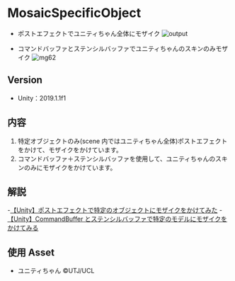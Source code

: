 # MosaicSpecificObject

- ポストエフェクトでユニティちゃん全体にモザイク
  ![output](https://user-images.githubusercontent.com/44670044/60755747-28cde500-a02f-11e9-9632-f3b4e1e59f8c.gif)

- コマンドバッファとステンシルバッファでユニティちゃんのスキンのみモザイク
  ![mg62](https://user-images.githubusercontent.com/44670044/61576072-ebc62000-ab0f-11e9-9894-c10b49a88b87.gif)

## Version

- Unity：2019.1.1f1

## 内容

1. 特定オブジェクトのみ(scene 内ではユニティちゃん全体)ポストエフェクトをかけて、モザイクをかけています。
2. コマンドバッファ＋ステンシルバッファを使用して、ユニティちゃんのスキンのみにモザイクをかけています。

## 解説

-[【Unity】ポストエフェクトで特定のオブジェクトにモザイクをかけてみた](https://gurutaka-log.com/unity-post-effect-mosaic) -[【Unity】CommandBuffer とステンシルバッファで特定のモデルにモザイクをかけてみる](https://gurutaka-log.com/commandbuffer-stencilbuffer)

## 使用 Asset

- ユニティちゃん ©UTJ/UCL
